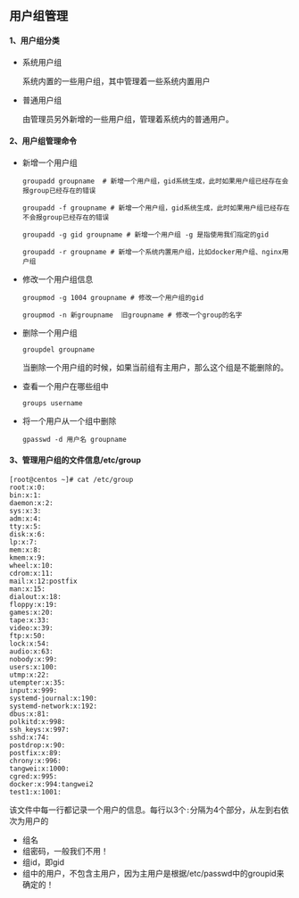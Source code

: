 ## 用户组管理



#### 1、用户组分类

- 系统用户组

  系统内置的一些用户组，其中管理着一些系统内置用户

- 普通用户组

  由管理员另外新增的一些用户组，管理着系统内的普通用户。

  

#### 2、用户组管理命令

- 新增一个用户组

  ```shell
  groupadd groupname  # 新增一个用户组，gid系统生成，此时如果用户组已经存在会报group已经存在的错误
  
  groupadd -f groupname # 新增一个用户组，gid系统生成，此时如果用户组已经存在不会报group已经存在的错误
  
  groupadd -g gid groupname # 新增一个用户组 -g 是指使用我们指定的gid 
  
  groupadd -r groupname # 新增一个系统内置用户组，比如docker用户组、nginx用户组
  
  ```

- 修改一个用户组信息

  ```shell
  groupmod -g 1004 groupname # 修改一个用户组的gid
  
  groupmod -n 新groupname  旧groupname # 修改一个group的名字
  ```

- 删除一个用户组

  ```shell
  groupdel groupname
  ```

  当删除一个用户组的时候，如果当前组有主用户，那么这个组是不能删除的。

- 查看一个用户在哪些组中

  ```shell
  groups username
  ```

- 将一个用户从一个组中删除

  ```shell
  gpasswd -d 用户名 groupname
  ```

  

#### 3、管理用户组的文件信息/etc/group

```shell
[root@centos ~]# cat /etc/group
root:x:0:
bin:x:1:
daemon:x:2:
sys:x:3:
adm:x:4:
tty:x:5:
disk:x:6:
lp:x:7:
mem:x:8:
kmem:x:9:
wheel:x:10:
cdrom:x:11:
mail:x:12:postfix
man:x:15:
dialout:x:18:
floppy:x:19:
games:x:20:
tape:x:33:
video:x:39:
ftp:x:50:
lock:x:54:
audio:x:63:
nobody:x:99:
users:x:100:
utmp:x:22:
utempter:x:35:
input:x:999:
systemd-journal:x:190:
systemd-network:x:192:
dbus:x:81:
polkitd:x:998:
ssh_keys:x:997:
sshd:x:74:
postdrop:x:90:
postfix:x:89:
chrony:x:996:
tangwei:x:1000:
cgred:x:995:
docker:x:994:tangwei2
test1:x:1001:
```

该文件中每一行都记录一个用户的信息。每行以3个`:`分隔为4个部分，从左到右依次为用户的

- 组名
- 组密码，一般我们不用！
- 组id，即gid
- 组中的用户，不包含主用户，因为主用户是根据/etc/passwd中的groupid来确定的！


